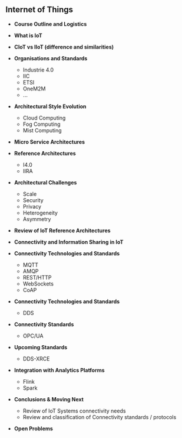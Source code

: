 ## Internet of Things
- **Course Outline and Logistics**
- **What is IoT**

- **CIoT vs IIoT (difference and similarities)**

- **Organisations and Standards**
	- Industrie 4.0
	- IIC	 	- ETSI	- OneM2M
	- ...
	- **Architectural Style Evolution**	- Cloud Computing	- Fog Computing	- Mist Computing- **Micro Service Architectures**
		- **Reference Architectures**
	- I4.0
	- IIRA
- **Architectural Challenges**	- Scale
	- Security
	- Privacy
	- Heterogeneity
	- Asymmetry- **Review of IoT Reference Architectures**
- **Connectivity and Information Sharing in IoT**

- **Connectivity Technologies and Standards**	- MQTT	- AMQP
	- REST/HTTP 
	- WebSockets	- CoAP- **Connectivity Technologies and Standards**	- DDS 
 
- **Connectivity Standards**	- OPC/UA	
- **Upcoming Standards**	- DDS-XRCE- **Integration with Analytics Platforms**	- Flink
	- Spark - **Conclusions & Moving Next**	- Review of IoT Systems connectivity needs	- Review and classification of Connectivity standards / protocols
	- **Open Problems**